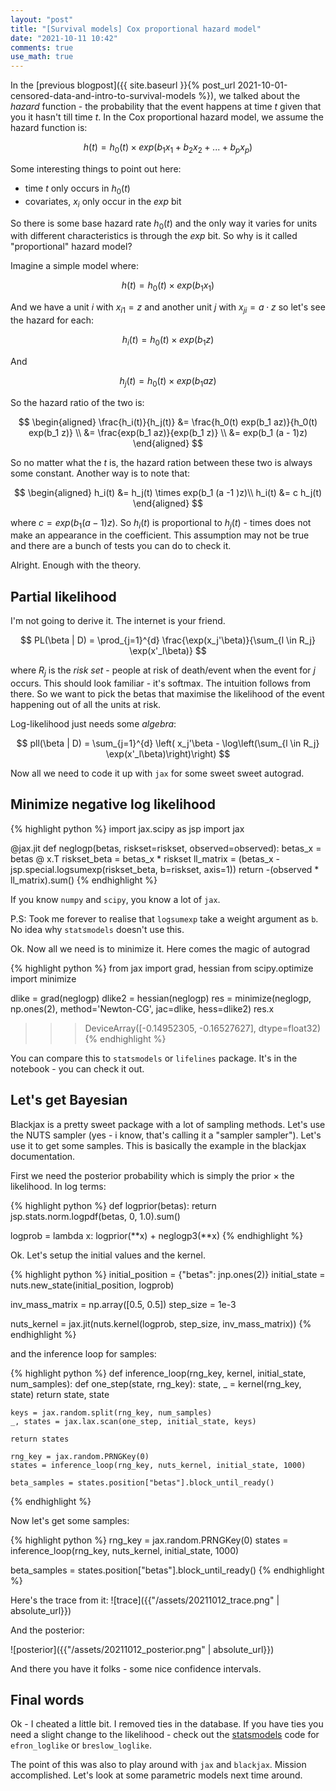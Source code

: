 ```yaml
---
layout: "post"
title: "[Survival models] Cox proportional hazard model"
date: "2021-10-11 10:42"
comments: true
use_math: true
---
```


In the [previous blogpost]({{ site.baseurl }}{% post_url 2021-10-01-censored-data-and-intro-to-survival-models %}), we talked about the *hazard* function - the probability that the event happens at time $t$ given that you it hasn't till time $t$. In the Cox proportional hazard model, we assume the hazard function is:

$$
h(t) = h_0(t) \times exp(b_1x_1 + b_2x_2 + ... + b_px_p)
$$

Some interesting things to point out here:
* time $t$ only occurs in $h_0(t)$
* covariates, $x_i$ only occur in the $exp$ bit

So there is some base hazard rate $h_0(t)$ and the only way it varies for units with different characteristics is through the $exp$ bit. So why is it called "proportional" hazard model?

Imagine a simple model where:

$$
h(t) = h_0(t) \times exp(b_1x_1)
$$

And we have a unit $i$ with $x_{i1} = z$ and another unit $j$ with $x_{ji} = a \cdot z$ so let's see the hazard for each:

$$
h_i(t) = h_0(t) \times exp(b_1z)
$$

And

$$
h_j(t) = h_0(t) \times exp(b_1 az)
$$

So the hazard ratio of the two is:

$$
\begin{aligned}
\frac{h_i(t)}{h_j(t)} &= \frac{h_0(t) exp(b_1 az)}{h_0(t) exp(b_1 z)} \\
&= \frac{exp(b_1 az)}{exp(b_1 z)} \\
&= exp(b_1 (a - 1)z)
\end{aligned}
$$

So no matter what the $t$ is, the hazard ration between these two is always some constant. Another way is to note that:

$$
\begin{aligned}
h_i(t) &= h_j(t) \times exp(b_1 (a -1 )z)\\
h_i(t) &= c h_j(t)
\end{aligned}
$$

where $c = exp(b_1 (a -1 )z)$. So $h_i(t)$ is proportional to $h_j(t)$ - times does not make an appearance in the coefficient. This assumption may not be true and there are a bunch of tests you can do to check it.

Alright. Enough with the theory.

## Partial likelihood

I'm not going to derive it. The internet is your friend.

$$
PL(\beta | D) = \prod_{j=1}^{d} \frac{\exp(x_j'\beta)}{\sum_{l \in R_j} \exp(x'_l\beta)}
$$

where $R_j$ is the _risk set_ - people at risk of death/event when the event for $j$ occurs. This should look familiar - it's softmax. The intuition follows from there. So we want to pick the betas that maximise the likelihood of the event happening out of all the units at risk.

Log-likelihood just needs some $algebra$:

$$
pll(\beta | D) = \sum_{j=1}^{d} \left( x_j'\beta - \log\left(\sum_{l \in R_j} \exp(x'_l\beta)\right)\right)
$$

Now all we need to code it up with `jax` for some sweet sweet autograd.

## Minimize negative log likelihood

{% highlight python %}
import jax.scipy as jsp
import jax

@jax.jit
def neglogp(betas, riskset=riskset, observed=observed):
    betas_x = betas @ x.T
    riskset_beta = betas_x * riskset
    ll_matrix = (betas_x - jsp.special.logsumexp(riskset_beta, b=riskset, axis=1))
    return -(observed * ll_matrix).sum()
{% endhighlight %}

If you know `numpy` and `scipy`, you know a lot of `jax`.

P.S: Took me forever to realise that `logsumexp` take a weight argument as `b`. No idea why `statsmodels` doesn't use this.

Ok. Now all we need is to minimize it. Here comes the magic of autograd

{% highlight python %}
from jax import grad, hessian
from scipy.optimize import minimize

dlike = grad(neglogp)
dlike2 = hessian(neglogp)
res = minimize(neglogp, np.ones(2), method='Newton-CG', jac=dlike, hess=dlike2)
res.x

>>> DeviceArray([-0.14952305, -0.16527627], dtype=float32)
{% endhighlight %}

You can compare this to `statsmodels` or `lifelines` package. It's in the notebook - you can check it out.

## Let's get Bayesian

Blackjax is a pretty sweet package with a lot of sampling methods. Let's use the NUTS sampler (yes - i know, that's calling it a "sampler sampler"). Let's use it to get some samples. This is basically the example in the blackjax documentation.

First we need the posterior probability which is simply the prior $\times$ the likelihood. In log terms:

{% highlight python %}
def logprior(betas):
    return jsp.stats.norm.logpdf(betas, 0, 1.0).sum()

logprob = lambda x: logprior(**x) + neglogp3(**x)
{% endhighlight %}

Ok. Let's setup the initial values and the kernel.

{% highlight python %}
initial_position = {"betas": jnp.ones(2)}
initial_state = nuts.new_state(initial_position, logprob)

inv_mass_matrix = np.array([0.5, 0.5])
step_size = 1e-3

nuts_kernel = jax.jit(nuts.kernel(logprob, step_size, inv_mass_matrix))
{% endhighlight %}

and the inference loop for samples:

{% highlight python %}
def inference_loop(rng_key, kernel, initial_state, num_samples):
    def one_step(state, rng_key):
        state, _ = kernel(rng_key, state)
        return state, state

    keys = jax.random.split(rng_key, num_samples)
    _, states = jax.lax.scan(one_step, initial_state, keys)

    return states

    rng_key = jax.random.PRNGKey(0)
    states = inference_loop(rng_key, nuts_kernel, initial_state, 1000)

    beta_samples = states.position["betas"].block_until_ready()
{% endhighlight %}


Now let's get some samples:

{% highlight python %}
rng_key = jax.random.PRNGKey(0)
states = inference_loop(rng_key, nuts_kernel, initial_state, 1000)

beta_samples = states.position["betas"].block_until_ready()
{% endhighlight %}

Here's the trace from it:
![trace]({{"/assets/20211012_trace.png" | absolute_url}})

And the posterior:

![posterior]({{"/assets/20211012_posterior.png" | absolute_url}})

And there you have it folks - some nice confidence intervals.


## Final words

Ok - I cheated a little bit. I removed ties in the database. If you have ties you need a slight change to the likelihood - check out the [statsmodels](https://github.com/statsmodels/statsmodels/blob/main/statsmodels/duration/hazard_regression.py) code for `efron_loglike` or `breslow_loglike`.

The point of this was also to play around with `jax` and `blackjax`. Mission accomplished. Let's look at some parametric models next time around.
